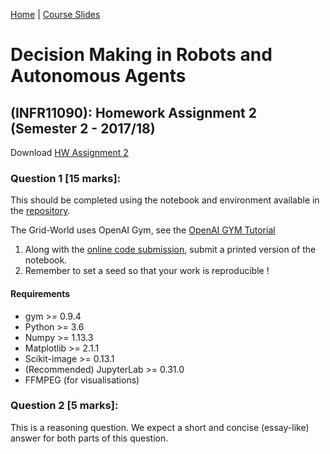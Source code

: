 [Home](https://infr11090.github.io) | [Course Slides](http://www.inf.ed.ac.uk/teaching/courses/dmr/lecturelist.html)


# Decision Making in Robots and Autonomous Agents
## (INFR11090): Homework Assignment 2 (Semester 2 - 2017/18)

Download [HW Assignment 2](http://www.inf.ed.ac.uk/teaching/courses/dmr/Homework2018/HW2.pdf)

### Question 1 [15 marks]:
This should be completed using the notebook and environment available in the [repository](https://github.com/INFR11090/CourseWork).

The Grid-World uses OpenAI Gym, see the [OpenAI GYM Tutorial](https://gym.openai.com/docs/)


1. Along with the [online code submission](http://computing.help.inf.ed.ac.uk/practical-submission), submit a printed version of the notebook.
2. Remember to set a seed so that your work is reproducible !

#### Requirements

- gym >= 0.9.4
- Python >= 3.6
- Numpy >= 1.13.3
- Matplotlib >= 2.1.1
- Scikit-image >= 0.13.1
- (Recommended) JupyterLab >= 0.31.0
- FFMPEG (for visualisations)


### Question 2 [5 marks]:
This is a reasoning question. We expect a short and concise (essay-like) answer for both parts of this question.
